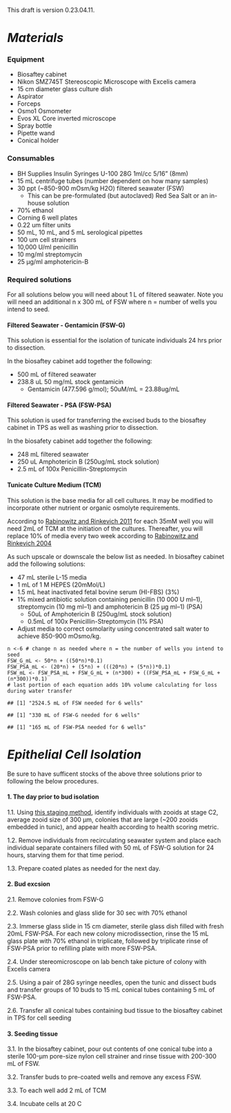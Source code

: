 This draft is version 0.23.04.11.

# *Materials*

### Equipment

-   Biosaftey cabinet
-   Nikon SMZ745T Stereoscopic Microscope with Excelis camera
-   15 cm diameter glass culture dish
-   Aspirator
-   Forceps
-   Osmo1 Osmometer
-   Evos XL Core inverted microscope
-   Spray bottle
-   Pipette wand
-   Conical holder

### Consumables

-   BH Supplies Insulin Syringes U-100 28G 1ml/cc 5/16” (8mm)
-   15 mL centrifuge tubes (number dependent on how many samples)
-   30 ppt (~850-900 mOsm/kg H2O) filtered seawater (FSW)
    -   This can be pre-formulated (but autoclaved) Red Sea Salt or an
        in-house solution
-   70% ethanol
-   Corning 6 well plates
-   0.22 um filter units
-   50 mL, 10 mL, and 5 mL serological pipettes
-   100 um cell strainers
-   10,000 U/ml penicillin
-   10 mg/ml streptomycin
-   25 μg/ml amphotericin-B

### Required solutions

For all solutions below you will need about 1 L of filtered seawater.
Note you will need an additional n x 300 mL of FSW where n = number of
wells you intend to seed.

#### Filtered Seawater - Gentamicin (FSW-G)

This solution is essential for the isolation of tunicate individuals 24
hrs prior to dissection.

In the biosaftey cabinet add together the following:

-   500 mL of filtered seawater
-   238.8 uL 50 mg/mL stock gentamicin
    -   Gentamicin (477.596 g/mol); 50uM/mL = 23.88ug/mL

#### Filtered Seawater - PSA (FSW-PSA)

This solution is used for transferring the excised buds to the biosaftey
cabinet in TPS as well as washing prior to dissection.

In the biosafety cabinet add together the following:

-   248 mL filtered seawater
-   250 uL Amphotericin B (250ug/mL stock solution)
-   2.5 mL of 100x Penicillin-Streptomycin

#### Tunicate Culture Medium (TCM)

This solution is the base media for all cell cultures. It may be
modified to incorporate other nutrient or organic osmolyte requirements.

According to [Rabinowitz and Rinkevich
2011](https://link.springer.com/article/10.1007/s11626-010-9357-4) for
each 35mM well you will need 2mL of TCM at the initiation of the
cultures. Thereafter, you will replace 10% of media every two week
according to [Rabinowitz and Rinkevich
2004](https://pubmed.ncbi.nlm.nih.gov/15801159/)

As such upscale or downscale the below list as needed. In biosaftey
cabinet add the following solutions:

-   47 mL sterile L-15 media
-   1 mL of 1 M HEPES (20mMol/L)
-   1.5 mL heat inactivated fetal bovine serum (HI-FBS) (3%)
-   1% mixed antibiotic solution containing penicillin (10 000 U ml–1),
    streptomycin (10 mg ml–1) and amphotericin B (25 μg ml–1) (PSA)
    -   50uL of Amphotericin B (250ug/mL stock solution)
    -   0.5mL of 100x Penicillin-Streptomycin (1% PSA)
-   Adjust media to correct osmolarity using concentrated salt water to
    achieve 850-900 mOsmo/kg.

<!-- -->

    n <-6 # change n as needed where n = the number of wells you intend to seed
    FSW_G_mL <- 50*n + ((50*n)*0.1)
    FSW_PSA_mL <- (20*n) + (5*n) + (((20*n) + (5*n))*0.1)
    FSW_mL <- FSW_PSA_mL + FSW_G_mL + (n*300) + ((FSW_PSA_mL + FSW_G_mL + (n*300))*0.1) 
    # last portion of each equation adds 10% volume calculating for loss during water transfer

    ## [1] "2524.5 mL of FSW needed for 6 wells"

    ## [1] "330 mL of FSW-G needed for 6 wells"

    ## [1] "165 mL of FSW-PSA needed for 6 wells"

# *Epithelial Cell Isolation*

Be sure to have sufficent stocks of the above three solutions prior to
following the below procedures.

#### 1. The day prior to bud isolation

1.1. Using [this staging
method](https://valeste.github.io/2023-04-07-Devo-Bsc/), identify
individuals with zooids at stage C2, average zooid size of 300 μm,
colonies that are large (~200 zooids embedded in tunic), and appear
health according to health scoring metric.

1.2. Remove individuals from recirculating seawater system and place
each individual separate containers filled with 50 mL of FSW-G solution
for 24 hours, starving them for that time period.

1.3. Prepare coated plates as needed for the next day.

#### 2. Bud excsion

2.1. Remove colonies from FSW-G

2.2. Wash colonies and glass slide for 30 sec with 70% ethanol

2.3. Immerse glass slide in 15 cm diameter, sterile glass dish filled
with fresh 20mL FSW-PSA. For each new colony microdissection, rinse the
15 mL glass plate with 70% ethanol in triplicate, followed by triplicate
rinse of FSW-PSA prior to refilling plate with more FSW-PSA.

2.4. Under stereomicroscope on lab bench take picture of colony with
Excelis camera

2.5. Using a pair of 28G syringe needles, open the tunic and dissect
buds and transfer groups of 10 buds to 15 mL conical tubes containing 5
mL of FSW-PSA.

2.6. Transfer all conical tubes containing bud tissue to the biosaftey
cabinet in TPS for cell seeding

#### 3. Seeding tissue

3.1. In the biosaftey cabinet, pour out contents of one conical tube
into a sterile 100-μm pore-size nylon cell strainer and rinse tissue
with 200-300 mL of FSW.

3.2. Transfer buds to pre-coated wells and remove any excess FSW.

3.3. To each well add 2 mL of TCM

3.4. Incubate cells at 20 C
